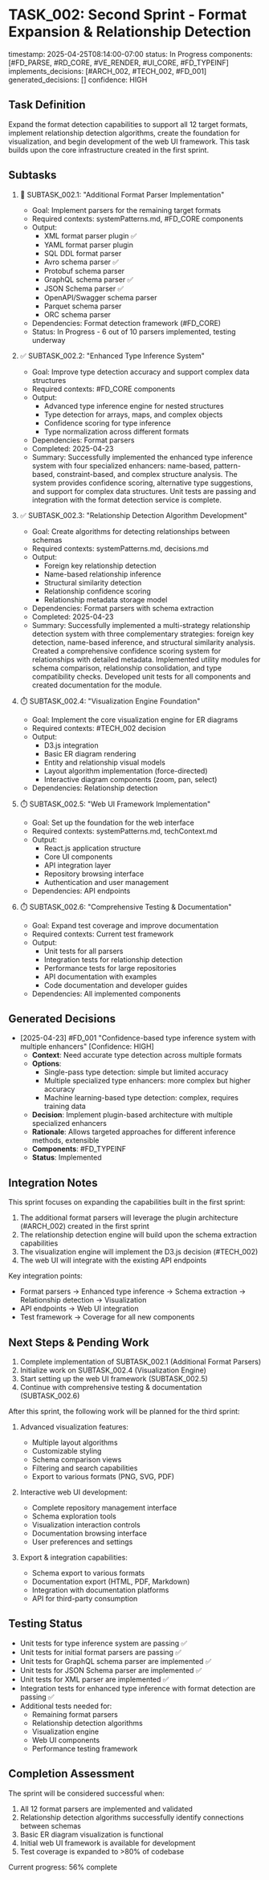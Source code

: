 # TASK_002: Second Sprint - Format Expansion & Relationship Detection
timestamp: 2025-04-25T08:14:00-07:00
status: In Progress
components: [#FD_PARSE, #RD_CORE, #VE_RENDER, #UI_CORE, #FD_TYPEINF]
implements_decisions: [#ARCH_002, #TECH_002, #FD_001]
generated_decisions: []
confidence: HIGH

## Task Definition
Expand the format detection capabilities to support all 12 target formats, implement relationship detection algorithms, create the foundation for visualization, and begin development of the web UI framework. This task builds upon the core infrastructure created in the first sprint.

## Subtasks

1. 🔄 SUBTASK_002.1: "Additional Format Parser Implementation"
   - Goal: Implement parsers for the remaining target formats
   - Required contexts: systemPatterns.md, #FD_CORE components
   - Output:
     - XML format parser plugin ✅
     - YAML format parser plugin
     - SQL DDL format parser
     - Avro schema parser ✅
     - Protobuf schema parser
     - GraphQL schema parser ✅
     - JSON Schema parser ✅
     - OpenAPI/Swagger schema parser
     - Parquet schema parser
     - ORC schema parser
   - Dependencies: Format detection framework (#FD_CORE)
   - Status: In Progress - 6 out of 10 parsers implemented, testing underway

2. ✅ SUBTASK_002.2: "Enhanced Type Inference System"
   - Goal: Improve type detection accuracy and support complex data structures
   - Required contexts: #FD_CORE components
   - Output:
     - Advanced type inference engine for nested structures
     - Type detection for arrays, maps, and complex objects
     - Confidence scoring for type inference
     - Type normalization across different formats
   - Dependencies: Format parsers
   - Completed: 2025-04-23
   - Summary: Successfully implemented the enhanced type inference system with four specialized enhancers: name-based, pattern-based, constraint-based, and complex structure analysis. The system provides confidence scoring, alternative type suggestions, and support for complex data structures. Unit tests are passing and integration with the format detection service is complete.

3. ✅ SUBTASK_002.3: "Relationship Detection Algorithm Development"
   - Goal: Create algorithms for detecting relationships between schemas
   - Required contexts: systemPatterns.md, decisions.md
   - Output:
     - Foreign key relationship detection
     - Name-based relationship inference
     - Structural similarity detection
     - Relationship confidence scoring
     - Relationship metadata storage model
   - Dependencies: Format parsers with schema extraction
   - Completed: 2025-04-23
   - Summary: Successfully implemented a multi-strategy relationship detection system with three complementary strategies: foreign key detection, name-based inference, and structural similarity analysis. Created a comprehensive confidence scoring system for relationships with detailed metadata. Implemented utility modules for schema comparison, relationship consolidation, and type compatibility checks. Developed unit tests for all components and created documentation for the module.

4. ⏱️ SUBTASK_002.4: "Visualization Engine Foundation"
   - Goal: Implement the core visualization engine for ER diagrams
   - Required contexts: #TECH_002 decision
   - Output:
     - D3.js integration
     - Basic ER diagram rendering
     - Entity and relationship visual models
     - Layout algorithm implementation (force-directed)
     - Interactive diagram components (zoom, pan, select)
   - Dependencies: Relationship detection

5. ⏱️ SUBTASK_002.5: "Web UI Framework Implementation"
   - Goal: Set up the foundation for the web interface
   - Required contexts: systemPatterns.md, techContext.md
   - Output:
     - React.js application structure
     - Core UI components
     - API integration layer
     - Repository browsing interface
     - Authentication and user management 
   - Dependencies: API endpoints

6. ⏱️ SUBTASK_002.6: "Comprehensive Testing & Documentation"
   - Goal: Expand test coverage and improve documentation
   - Required contexts: Current test framework
   - Output:
     - Unit tests for all parsers
     - Integration tests for relationship detection
     - Performance tests for large repositories
     - API documentation with examples
     - Code documentation and developer guides
   - Dependencies: All implemented components

## Generated Decisions

- [2025-04-23] #FD_001 "Confidence-based type inference system with multiple enhancers" [Confidence: HIGH]
  - **Context**: Need accurate type detection across multiple formats
  - **Options**: 
    - Single-pass type detection: simple but limited accuracy
    - Multiple specialized type enhancers: more complex but higher accuracy
    - Machine learning-based type detection: complex, requires training data
  - **Decision**: Implement plugin-based architecture with multiple specialized enhancers
  - **Rationale**: Allows targeted approaches for different inference methods, extensible
  - **Components**: #FD_TYPEINF
  - **Status**: Implemented

## Integration Notes

This sprint focuses on expanding the capabilities built in the first sprint:

1. The additional format parsers will leverage the plugin architecture (#ARCH_002) created in the first sprint
2. The relationship detection engine will build upon the schema extraction capabilities
3. The visualization engine will implement the D3.js decision (#TECH_002)
4. The web UI will integrate with the existing API endpoints

Key integration points:
- Format parsers → Enhanced type inference → Schema extraction → Relationship detection → Visualization
- API endpoints → Web UI integration
- Test framework → Coverage for all new components

## Next Steps & Pending Work

1. Complete implementation of SUBTASK_002.1 (Additional Format Parsers)
2. Initialize work on SUBTASK_002.4 (Visualization Engine)
3. Start setting up the web UI framework (SUBTASK_002.5)
4. Continue with comprehensive testing & documentation (SUBTASK_002.6)

After this sprint, the following work will be planned for the third sprint:

1. Advanced visualization features:
   - Multiple layout algorithms
   - Customizable styling
   - Schema comparison views
   - Filtering and search capabilities
   - Export to various formats (PNG, SVG, PDF)

2. Interactive web UI development:
   - Complete repository management interface
   - Schema exploration tools
   - Visualization interaction controls
   - Documentation browsing interface
   - User preferences and settings

3. Export & integration capabilities:
   - Schema export to various formats
   - Documentation export (HTML, PDF, Markdown)
   - Integration with documentation platforms
   - API for third-party consumption

## Testing Status

- Unit tests for type inference system are passing ✅
- Unit tests for initial format parsers are passing ✅
- Unit tests for GraphQL schema parser are implemented ✅
- Unit tests for JSON Schema parser are implemented ✅
- Unit tests for XML parser are implemented ✅
- Integration tests for enhanced type inference with format detection are passing ✅
- Additional tests needed for:
  - Remaining format parsers
  - Relationship detection algorithms
  - Visualization engine
  - Web UI components
  - Performance testing framework

## Completion Assessment

The sprint will be considered successful when:
1. All 12 format parsers are implemented and validated
2. Relationship detection algorithms successfully identify connections between schemas
3. Basic ER diagram visualization is functional
4. Initial web UI framework is available for development
5. Test coverage is expanded to >80% of codebase

Current progress: 56% complete
